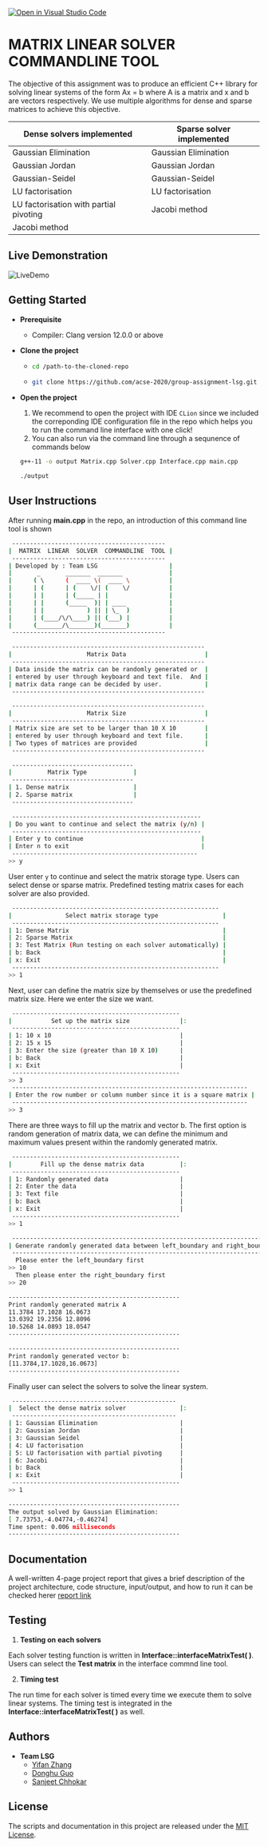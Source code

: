 [![Open in Visual Studio Code](https://classroom.github.com/assets/open-in-vscode-f059dc9a6f8d3a56e377f745f24479a46679e63a5d9fe6f495e02850cd0d8118.svg)](https://classroom.github.com/online_ide?assignment_repo_id=6667355&assignment_repo_type=AssignmentRepo)

# MATRIX  LINEAR  SOLVER  COMMANDLINE  TOOL

The objective of this assignment was to produce an efficient C++ library for solving linear systems of the form Ax = b where A is a matrix and x and b are vectors respectively. We use multiple algorithms for dense and sparse matrices to achieve this objective.

| **Dense solvers implemented**          | **Sparse solver implemented** |
| -------------------------------------- | ----------------------------- |
| Gaussian Elimination                   | Gaussian Elimination          |
| Gaussian Jordan                        | Gaussian Jordan               |
| Gaussian-Seidel                        | Gaussian-Seidel               |
| LU factorisation                       | LU factorisation              |
| LU factorisation with partial pivoting | Jacobi method                 |
| Jacobi method                          |                               |



## Live Demonstration

![LiveDemo](https://media.giphy.com/media/NtEGUePGphJb7YO7BE/giphy-downsized-large.gif)





## Getting Started

- **Prerequisite**

  - Compiler: Clang version 12.0.0 or above

- **Clone the project**

  - ```bash
    cd /path-to-the-cloned-repo
    ```

  - ```bash
    git clone https://github.com/acse-2020/group-assignment-lsg.git
    ```

- **Open the project**

  1. We recommend to open the project with IDE `CLion` since we included the correponding IDE configuration file in the repo which helps you to run the command line interface with one click!
  2. You can also run via the command line through a sequnence of commands below

  ```bash
  g++-11 -o output Matrix.cpp Solver.cpp Interface.cpp main.cpp
  ```

  ```bash
  ./output
  ```





## User Instructions

After running **main.cpp** in the repo, an introduction of this command line tool is shown

```bash
 -------------------------------------------
|  MATRIX  LINEAR  SOLVER  COMMANDLINE  TOOL |
 -------------------------------------------
| Developed by : Team LSG                    |
|       _       _______  _______             |
|      ( \      (  ____ \(  ____ \           |
|      | (      | (    \/| (    \/           |
|      | |      | (_____ | |                 |
|      | |      (_____  )| | ____            |
|      | |            ) || | \_  )           |
|      | (____/\/\____) || (___) |           |
|      (_______/\_______)(_______)           |
 -------------------------------------------

 ------------------------------------------------------
|                     Matrix Data                      |
 ------------------------------------------------------
| Data inside the matrix can be randomly generated or  |
| entered by user through keyboard and text file.  And |
| matrix data range can be decided by user.            |
 ------------------------------------------------------

 ------------------------------------------------------
|                     Matrix Size                      |
 ------------------------------------------------------
| Matrix size are set to be larger than 10 X 10        |
| entered by user through keyboard and text file.      |
| Two types of matrices are provided                   |
 ------------------------------------------------------

 ---------------------------------- 
|          Matrix Type             |
 ---------------------------------- 
| 1. Dense matrix                  |
| 2. Sparse matrix                 |
 ----------------------------------

 ----------------------------------------------------- 
| Do you want to continue and select the matrix (y/n) |
 ----------------------------------------------------- 
| Enter y to continue                                 |
| Enter n to exit                                     |
 ---------------------------------------------------- 
>> y
```

User enter `y` to continue and select the matrix storage type. Users can select dense or sparse matrix. Predefined testing matrix cases for each solver are also provided.

```bash
 ----------------------------------------------------------
|               Select matrix storage type                  |
 ----------------------------------------------------------
| 1: Dense Matrix                                           |
| 2: Sparse Matrix                                          |
| 3: Test Matrix (Run testing on each solver automatically) |
| b: Back                                                   |
| x: Exit                                                   |
 ----------------------------------------------------------
>> 1
```

Next, user can define the matrix size by themselves or use the predefined matrix size. Here we enter the size we want.

```bash
 -----------------------------------------------
|           Set up the matrix size              |:
 -----------------------------------------------
| 1: 10 x 10                                    |
| 2: 15 x 15                                    |
| 3: Enter the size (greater than 10 X 10)      |
| b: Back                                       |
| x: Exit                                       |
 -----------------------------------------------
>> 3
 ------------------------------------------------------------------ 
| Enter the row number or column number since it is a square matrix |
 ------------------------------------------------------------------ 
>> 3
```

There are three ways to fill up the matrix and vector b. The first option is random generation of matrix data, we can define the minimum and maximum values present within the randomly generated matrix.

```bash
 -----------------------------------------------
|        Fill up the dense matrix data          |:
 -----------------------------------------------
| 1: Randomly generated data                    |
| 2: Enter the data                             |
| 3: Text file                                  |
| b: Back                                       |
| x: Exit                                       |
 -----------------------------------------------
>> 1

 ------------------------------------------------------------------------- 
| Generate randomly generated data between left_boundary and right_boundary |
 ------------------------------------------------------------------------- 
  Please enter the left_boundary first
>> 10
  Then please enter the right_boundary first
>> 20

------------------------------------------------
Print randomly generated matrix A
11.3784 17.1028 16.0673 
13.0392 19.2356 12.8096 
10.5268 14.0893 18.0547 
------------------------------------------------

------------------------------------------------
Print randomly generated vector b:
[11.3784,17.1028,16.0673]
------------------------------------------------
```

Finally user can select the solvers to solve the linear system.

```bash
 ----------------------------------------------
|  Select the dense matrix solver               |:
 ----------------------------------------------
| 1: Gaussian Elimination                       |
| 2: Gaussian Jordan                            |
| 3: Gaussian Seidel                            |
| 4: LU factorisation                           |
| 5: LU factorisation with partial pivoting     |
| 6: Jacobi                                     |
| b: Back                                       |
| x: Exit                                       |
 -----------------------------------------------
>> 1

------------------------------------------------
The output solved by Gaussian Elimination:
[ 7.73753,-4.04774,-0.46274]
Time spent: 0.006 milliseconds
------------------------------------------------
```



## Documentation

A well-written 4-page project report that gives a brief description of the project architecture, code structure, input/output, and how to run it can be checked herer [report link](https://github.com/acse-2020/group-assignment-lsg/blob/main/report.pdf)



## Testing

1. **Testing on each solvers**

Each solver testing function is written in **Interface::interfaceMatrixTest( )**. Users can select the **Test matrix** in the interface commnd line tool.

2. **Timing test**

The run time for each solver is timed every time we execute them to solve linear systems. The timing test is integrated in the **Interface::interfaceMatrixTest( )** as well.



## Authors

- **Team LSG**
  - [Yifan Zhang](https://github.com/edsml-yz1921)
  - [Donghu Guo](https://github.com/edsml-dg321)
  - [Sanjeet Chhokar](https://github.com/SC7818-EDSML)



## License

The scripts and documentation in this project are released under the [MIT License](https://github.com/actions/upload-artifact/blob/main/LICENSE).